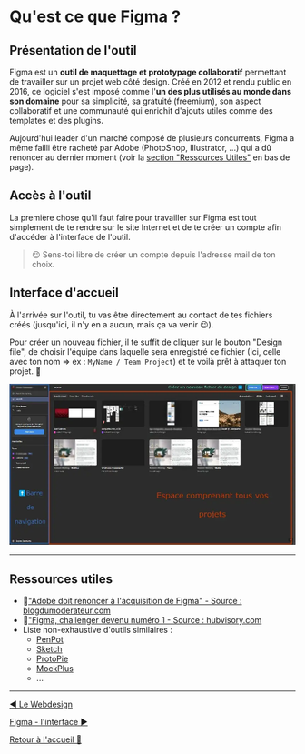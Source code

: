 # Qu'est ce que Figma ?

## Présentation de l'outil

Figma est un **outil de maquettage et prototypage collaboratif** permettant de travailler sur un projet web côté design. Créé en 2012 et rendu public en 2016, ce logiciel s'est imposé comme l'**un des plus utilisés au monde dans son domaine** pour sa simplicité, sa gratuité (freemium), son aspect collaboratif et une communauté qui enrichit d'ajouts utiles comme des templates et des plugins.

Aujourd'hui leader d'un marché composé de plusieurs concurrents, Figma a même failli être racheté par Adobe (PhotoShop, Illustrator, ...) qui a dû renoncer au dernier moment (voir la [section "Ressources Utiles"](#ressources-utiles) en bas de page).

## Accès à l'outil

La première chose qu'il faut faire pour travailler sur Figma est tout simplement de te rendre sur le site Internet et de te créer un compte afin d'accéder à l'interface de l'outil.

> 😉 Sens-toi libre de créer un compte depuis l'adresse mail de ton choix.

## Interface d'accueil

À l'arrivée sur l'outil, tu vas être directement au contact de tes fichiers créés (jusqu'ici, il n'y en a aucun, mais ça va venir 😉).

Pour créer un nouveau fichier, il te suffit de cliquer sur le bouton "Design file", de choisir l'équipe dans laquelle sera enregistré ce fichier (Ici, celle avec ton nom => ex : `MyName / Team Project`) et te voilà prêt à attaquer ton projet. 💪

<p align="center">
    <img src="../assets/02-figma-intro/figma-interface-accueil.webp"/>
</p>

---

## Ressources utiles

- 📄["Adobe doit renoncer à l'acquisition de Figma" - Source : blogdumoderateur.com](https://www.blogdumoderateur.com/adobe-renoncer-acquisition-figma/)
- 📄["Figma, challenger devenu numéro 1 - Source : hubvisory.com](https://www.hubvisory.com/fr/blog/figma-challenger-devenu-numero-ndeg1-comment-ont-ils-fait)
- Liste non-exhaustive d'outils similaires :
  - [PenPot](https://penpot.app/)
  - [Sketch](https://www.sketch.com/)
  - [ProtoPie](https://www.protopie.io/)
  - [MockPlus](https://www.mockplus.com/)
  - ...

---

[◀️ Le Webdesign](./01-webdesign.md)

[Figma - l'interface ▶️](./03-figma-interface.md)

[Retour à l'accueil 📍](../README.md)
